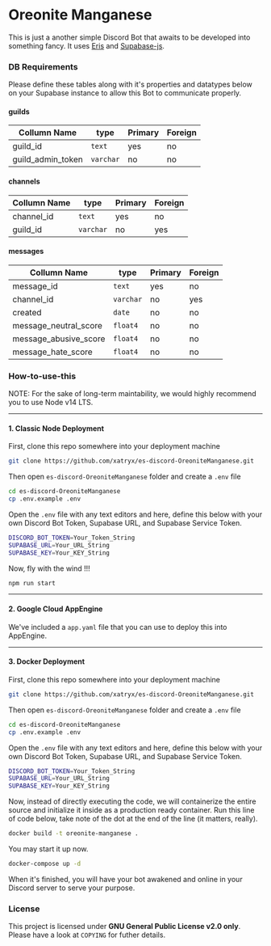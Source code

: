 # Oreonite Manganese
This is just a another simple Discord Bot that awaits to be developed into something fancy. It uses [Eris](https://github.com/abalabahaha/eris) and [Supabase-js](https://github.com/supabase/supabase-js).

### DB Requirements

Please define these tables along with it's properties and datatypes below on your Supabase instance to allow this Bot to communicate properly.

#### guilds
| Collumn Name | type | Primary | Foreign |
|-|-|-|-|
| guild_id | `text` | yes | no |
| guild_admin_token | `varchar` | no | no |

#### channels
| Collumn Name | type | Primary | Foreign |
|-|-|-|-|
| channel_id | `text` | yes | no |
| guild_id | `varchar` | no | yes |

#### messages
| Collumn Name | type | Primary | Foreign |
|-|-|-|-|
| message_id | `text` | yes | no |
| channel_id | `varchar` | no | yes |
| created | `date` | no | no |
| message_neutral_score | `float4` | no | no |
| message_abusive_score | `float4` | no | no |
| message_hate_score | `float4` | no | no |

### How-to-use-this

NOTE: For the sake of long-term maintability, we would highly recommend you to use Node v14 LTS.

-----

#### 1. Classic Node Deployment

First, clone this repo somewhere into your deployment machine

```bash
git clone https://github.com/xatryx/es-discord-OreoniteManganese.git
```

Then open `es-discord-OreoniteManganese` folder and create a `.env` file
```bash
cd es-discord-OreoniteManganese
cp .env.example .env
```

Open the `.env` file with any text editors and here, define this below with your own Discord Bot Token, Supabase URL, and Supabase Service Token.
```bash
DISCORD_BOT_TOKEN=Your_Token_String
SUPABASE_URL=Your_URL_String
SUPABASE_KEY=Your_KEY_String
```

Now, fly with the wind !!!
```bash
npm run start
```

-----

#### 2. Google Cloud AppEngine

We've included a `app.yaml` file that you can use to deploy this into AppEngine.

-----

#### 3. Docker Deployment

First, clone this repo somewhere into your deployment machine

```bash
git clone https://github.com/xatryx/es-discord-OreoniteManganese.git
```

Then open `es-discord-OreoniteManganese` folder and create a `.env` file
```bash
cd es-discord-OreoniteManganese
cp .env.example .env
```

Open the `.env` file with any text editors and here, define this below with your own Discord Bot Token, Supabase URL, and Supabase Service Token.
```bash
DISCORD_BOT_TOKEN=Your_Token_String
SUPABASE_URL=Your_URL_String
SUPABASE_KEY=Your_KEY_String
```

Now, instead of directly executing the code, we will containerize the entire source and initialize it inside as a production ready container. Run this line of code below, take note of the dot at the end of the line (it matters, really).

```bash
docker build -t oreonite-manganese .
```

You may start it up now.

```bash
docker-compose up -d
```

When it's finished, you will have your bot awakened and online in your Discord server to serve your purpose.

### License
This project is licensed under **GNU General Public License v2.0 only**. Please have a look at `COPYING` for futher details.
